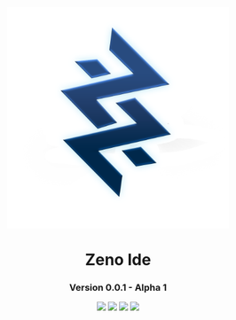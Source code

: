 <p align="center">
    <img align="center" src="icons/logo.png" width=400px>
    <h1 align="center"> Zeno Ide </h1>
    <h3 align="center">  Version 0.0.1 - Alpha 1</h3>
</p>

<p align="center">
    <img src="https://img.shields.io/github/issues/ZenoINC/Zeno-IDE/opened.svg">
    <img src="https://img.shields.io/github/issues/ZenoINC/Zeno-IDE/bug.svg">
    <img src="https://img.shields.io/github/commit-activity/m/Techpenguineer/Dunamis">
    <img src="https://img.shields.io/github/contributors/ZenoINC/Zeno-IDE">
</p>



